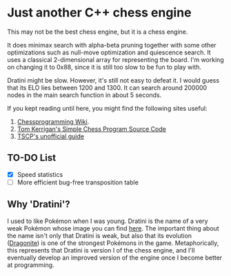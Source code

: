# Just another C++ chess engine

This may not be the best chess engine, but it is a chess engine.

It does minimax search with alpha-beta pruning together with some other optimizations such as null-move optimization and quiescence search. It uses a classical 2-dimensional array for representing the board. I'm working on changing it to 0x88, since it is still too slow to be fun to play with.

Dratini might be slow. However, it's still not easy to defeat it. I would guess that its ELO lies between 1200 and 1300. It can search around 200000 nodes in the main search function in about 5 seconds.

If you kept reading until here, you might find the following sites useful:

1. [Chessprogramming Wiki](https://www.chessprogramming.org/Main_Page).
2. [Tom Kerrigan's Simple Chess Program Source Code](http://www.tckerrigan.com/Chess/TSCP/)
3. [TSCP's unofficial guide](https://sites.google.com/site/tscpchess/home)

## TO-DO List

- [X] Speed statistics
- [ ] More efficient bug-free transposition table

## Why 'Dratini'?

I used to like Pokémon when I was young. Dratini is the name of a very weak Pokémon whose image you can find [here](https://www.pokemon.com/es/pokedex/dratini). The important thing about the name isn't only that Dratini is weak, but also that its evolution ([Dragonite](https://www.pokemon.com/es/pokedex/dragonite)) is one of the strongest Pokémons in the game. Metaphorically, this represents that Dratini is version I of the chess engine, and I'll eventually develop an improved version of the engine once I become better at programming.
